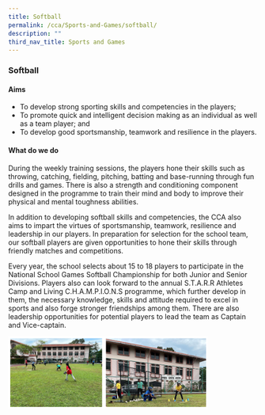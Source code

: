```yaml
---
title: Softball
permalink: /cca/Sports-and-Games/softball/
description: ""
third_nav_title: Sports and Games
---
```

### Softball

#### Aims

*   To develop strong sporting skills and competencies in the players;
*   To promote quick and intelligent decision making as an individual as well as a team player; and
*   To develop good sportsmanship, teamwork and resilience in the players.

#### What do we do

During the weekly training sessions, the players hone their skills such as throwing, catching, fielding, pitching, batting and base-running through fun drills and games. There is also a strength and conditioning component designed in the programme to train their mind and body to improve their physical and mental toughness abilities.

  

In addition to developing softball skills and competencies, the CCA also aims to impart the virtues of sportsmanship, teamwork, resilience and leadership in our players. In preparation for selection for the school team, our softball players are given opportunities to hone their skills through friendly matches and competitions.

  

Every year, the school selects about 15 to 18 players to participate in the National School Games Softball Championship for both Junior and Senior Divisions. Players also can look forward to the annual S.T.A.R.R Athletes Camp and Living C.H.A.M.P.I.O.N.S programme, which further develop in them, the necessary knowledge, skills and attitude required to excel in sports and also forge stronger friendships among them. There are also leadership opportunities for potential players to lead the team as Captain and Vice-captain.

<img src="/images/softball.png" style="width:80%">

